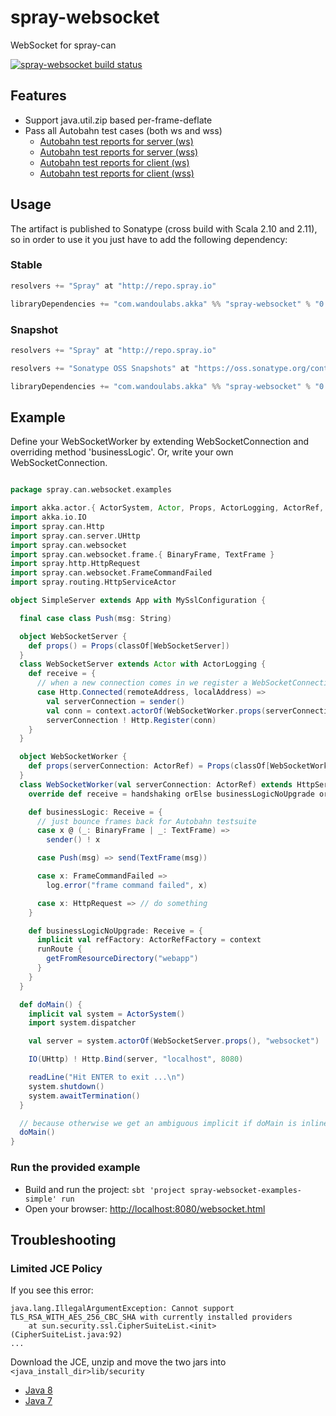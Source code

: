 spray-websocket
===============

WebSocket for spray-can

<a href="https://travis-ci.org/wandoulabs/spray-websocket"><img src="https://travis-ci.org/wandoulabs/spray-websocket.png" alt="spray-websocket build status"></a> 

## Features
* Support java.util.zip based per-frame-deflate
* Pass all Autobahn test cases (both ws and wss)
   * [Autobahn test reports for server (ws)](http://wandoulabs.github.io/spray-websocket/autobahn-reports/ws/servers/index.html)
   * [Autobahn test reports for server (wss)](http://wandoulabs.github.io/spray-websocket/autobahn-reports/wss/servers/index.html)
   * [Autobahn test reports for client (ws)](http://wandoulabs.github.io/spray-websocket/autobahn-reports/ws/clients/index.html)
   * [Autobahn test reports for client (wss)](http://wandoulabs.github.io/spray-websocket/autobahn-reports/wss/clients/index.html)

## Usage
The artifact is published to Sonatype (cross build with Scala 2.10 and 2.11), so in order to use it you just have to add the following dependency:

### Stable
```scala
resolvers += "Spray" at "http://repo.spray.io"

libraryDependencies += "com.wandoulabs.akka" %% "spray-websocket" % "0.1.3"
```

### Snapshot
```scala
resolvers += "Spray" at "http://repo.spray.io"

resolvers += "Sonatype OSS Snapshots" at "https://oss.sonatype.org/content/repositories/snapshots"

libraryDependencies += "com.wandoulabs.akka" %% "spray-websocket" % "0.1.4-SNAPSHOT"
```

## Example
Define your WebSocketWorker by extending WebSocketConnection and overriding method 'businessLogic'.
Or, write your own WebSocketConnection.

```scala

package spray.can.websocket.examples

import akka.actor.{ ActorSystem, Actor, Props, ActorLogging, ActorRef, ActorRefFactory }
import akka.io.IO
import spray.can.Http
import spray.can.server.UHttp
import spray.can.websocket
import spray.can.websocket.frame.{ BinaryFrame, TextFrame }
import spray.http.HttpRequest
import spray.can.websocket.FrameCommandFailed
import spray.routing.HttpServiceActor

object SimpleServer extends App with MySslConfiguration {

  final case class Push(msg: String)

  object WebSocketServer {
    def props() = Props(classOf[WebSocketServer])
  }
  class WebSocketServer extends Actor with ActorLogging {
    def receive = {
      // when a new connection comes in we register a WebSocketConnection actor as the per connection handler
      case Http.Connected(remoteAddress, localAddress) =>
        val serverConnection = sender()
        val conn = context.actorOf(WebSocketWorker.props(serverConnection))
        serverConnection ! Http.Register(conn)
    }
  }

  object WebSocketWorker {
    def props(serverConnection: ActorRef) = Props(classOf[WebSocketWorker], serverConnection)
  }
  class WebSocketWorker(val serverConnection: ActorRef) extends HttpServiceActor with websocket.WebSocketServerWorker {
    override def receive = handshaking orElse businessLogicNoUpgrade orElse closeLogic

    def businessLogic: Receive = {
      // just bounce frames back for Autobahn testsuite
      case x @ (_: BinaryFrame | _: TextFrame) =>
        sender() ! x

      case Push(msg) => send(TextFrame(msg))

      case x: FrameCommandFailed =>
        log.error("frame command failed", x)

      case x: HttpRequest => // do something
    }

    def businessLogicNoUpgrade: Receive = {
      implicit val refFactory: ActorRefFactory = context
      runRoute {
        getFromResourceDirectory("webapp")
      }
    }
  }

  def doMain() {
    implicit val system = ActorSystem()
    import system.dispatcher

    val server = system.actorOf(WebSocketServer.props(), "websocket")

    IO(UHttp) ! Http.Bind(server, "localhost", 8080)

    readLine("Hit ENTER to exit ...\n")
    system.shutdown()
    system.awaitTermination()
  }

  // because otherwise we get an ambiguous implicit if doMain is inlined
  doMain()
}

```

### Run the provided example

* Build and run the project: `sbt 'project spray-websocket-examples-simple' run`
* Open your browser: [http://localhost:8080/websocket.html](http://localhost:8080/websocket.html)

## Troubleshooting
### Limited JCE Policy

If you see this error:
```
java.lang.IllegalArgumentException: Cannot support TLS_RSA_WITH_AES_256_CBC_SHA with currently installed providers
    at sun.security.ssl.CipherSuiteList.<init>(CipherSuiteList.java:92)
...
```

Download the JCE, unzip and move the two jars into `<java_install_dir>lib/security`

* [Java 8](http://www.oracle.com/technetwork/java/javase/downloads/jce8-download-2133166.html)
* [Java 7](http://www.oracle.com/technetwork/java/javase/downloads/jce-7-download-432124.html)
